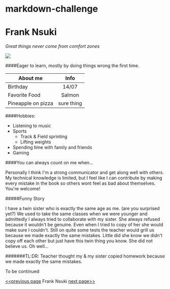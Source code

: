 # markdown-challenge

# Frank Nsuki

*Great things never come from comfort zones*

![](https://raw.githubusercontent.com/Fib88/markdown-challenge/master/Frank_picture.jpg)

####Eager to learn, mostly by doing things wrong the first time.

| About me | Info |
| ------------- |:-------------:| 
| Birthday     | 14/07 |  
| Favorite Food      | Salmon     | 
| Pineapple on pizza | sure thing | 

####Hobbies:

+ Listening to music
+ Sports
    + Track & Field sprinting
    + Lifting weights      
+ Spending time with family and friends
+ Gaming 

####You can always count on me when...

Personally I think I'm a strong communicator and get along well with others.
My technical knowledge is limited, but I feel like I can contribute by making every mistake in the book so others wont feel as bad about themselves. You're welcome!

#####Funny Story

I have a twin sister who is exactly the same age as me. (are you surprised yet?)
We used to take the same classes when we were younger and admittedly I always tried to collaborate with my sister.
She always refused because it wouldn't be genuine. Even when I tried to copy of her she would make sure I couldn't.
Still on quite some tests the teacher would grill us because we made exactly the same mistakes.
Little did she know we didn't copy off each other but just have this twin thing you know. She did not believe us.
Oh well...

#######TL:DR:
Teacher thought my & my sister copied homework because we made exactly the same mistakes.







To be continued





[<<previous page](https://github.com/Akenaftw/markdown-challenge) Frank Nsuki [next page>>](https://github.com/HendrikCromboom/markdown-challenge)
